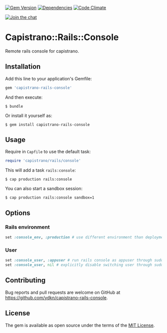 [![Gem Version](https://img.shields.io/gem/v/capistrano-rails-console.svg)](https://rubygems.org/gems/capistrano-rails-console)
[![Dependencies](https://img.shields.io/gemnasium/ydkn/capistrano-rails-console.svg)](https://gemnasium.com/ydkn/capistrano-rails-console)
[![Code Climate](https://img.shields.io/codeclimate/github/ydkn/capistrano-rails-console.svg)](https://codeclimate.com/github/ydkn/capistrano-rails-console)

[![Join the chat](https://badges.gitter.im/Join%20Chat.svg)](https://gitter.im/ydkn/capistrano-rails-console)


# Capistrano::Rails::Console

Remote rails console for capistrano.


## Installation

Add this line to your application's Gemfile:

```ruby
gem 'capistrano-rails-console'
```

And then execute:

    $ bundle

Or install it yourself as:

    $ gem install capistrano-rails-console


## Usage

Require in `Capfile` to use the default task:

```ruby
require 'capistrano/rails/console'
```

This will add a task `rails:console`:

    $ cap production rails:console

You can also start a sandbox session:

    $ cap production rails:console sandbox=1

## Options

### Rails environment

```ruby
set :console_env, :production # use different environment than deployment environment (rails_env)
```

### User

```ruby
set :console_user, :appuser # run rails console as appuser through sudo
set :console_user, nil # explicitly disable switching user through sudo
```


## Contributing

Bug reports and pull requests are welcome on GitHub at https://github.com/ydkn/capistrano-rails-console.


## License

The gem is available as open source under the terms of the [MIT License](http://opensource.org/licenses/MIT).
